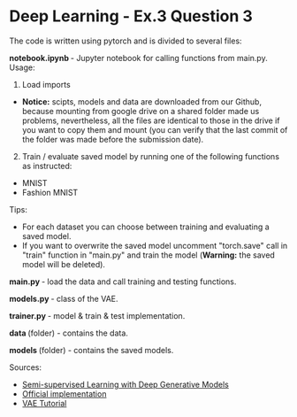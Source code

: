 <h1>Deep Learning - Ex.3 Question 3</h1>

The code is written using pytorch and is divided to several files:

<b>notebook.ipynb </b> - Jupyter notebook for calling functions from main.py. Usage:

1. Load imports
- <b>Notice:</b> scipts, models and data are downloaded from our Github, because mounting from google drive on a shared folder made us problems, nevertheless, all the files are identical to those in the drive if you want to copy them and mount (you can verify that the last commit of the folder was made before the submission date).
2. Train / evaluate saved model by running one of the following functions as instructed:

- MNIST
- Fashion MNIST

Tips:
- For each dataset you can choose between training and evaluating a saved model. 
- If you want to overwrite the saved model uncomment "torch.save" call in "train" function in "main.py" and train the model (<b>Warning:</b> the saved model will be deleted).

<b>main.py </b> - load the data and call training and testing functions.

<b>models.py </b>- class of the VAE.

<b>trainer.py </b>- model & train & test implementation.

<b>data </b> (folder) - contains the data.

<b>models </b> (folder) - contains the saved models.


Sources:
- [Semi-supervised Learning with Deep Generative Models](https://arxiv.org/abs/1406.5298)
- [Official implementation](https://github.com/dpkingma/nips14-ssl/blob/master/gpulearn_z_x.py)
- [VAE Tutorial](https://sannaperzon.medium.com/paper-summary-variational-autoencoders-with-pytorch-implementation-1b4b23b1763a)
